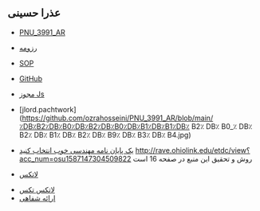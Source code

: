 ## عذرا حسینی
- [PNU_3991_AR](https://github.com/ozrahosseini/PNU-3991-AR)
- [رزومه](https://ozrahosseini.github.io/)
- [SOP](https://ozrahosseini.github.io/SOP/)
- [GitHub](https://github.com/ozrahosseini/)
- [مجوز Js](https://github.com/ozrahosseini/PNU_3991_AR/blob/main/JavaScript_certificate.jpg)
- [jlord.pachtwork](https://github.com/ozrahosseini/PNU_3991_AR/blob/main/٪DB٪B2٪DB٪B0٪DB٪B2٪DB٪B0٪DB٪B1٪DB٪B1٪DB٪ B2٪ DB٪ B0_٪ DB٪ B2٪ DB٪ B1٪ DB٪ B2٪ DB٪ B9٪ DB٪ B3٪ DB٪ B4.jpg)

- [یک پایان نامه مهندسی خوب انتخاب کنید](https://github.com/ozrahosseini/PNU_3991_AR/blob/main/Dissertation_Thesis_Yuxiao_Zhao0417.pdf)
http://rave.ohiolink.edu/etdc/view؟acc_num=osu1587147304509822
روش و تحقیق این منبع در صفحه 16 است
</s></s>
- [لاتکس](https://github.com/ozrahosseini/PNU_3991_AR/blob/main/e.hosseini1.pdf)

</s></s>
- [لاتکس تکس](https://github.com/ozrahosseini/PNU_3991_AR/blob/main/e.hosseini1.tex)
</s></s>
- [ارائه شفاهی](https://drive.google.com/file/d/13LltC2lBeKbuYPOifS5uz2oE-TY00reY/view؟usp=drivesdk)